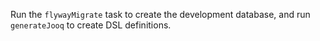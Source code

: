 Run the `flywayMigrate` task to create the development database, and run `generateJooq` to create DSL definitions.